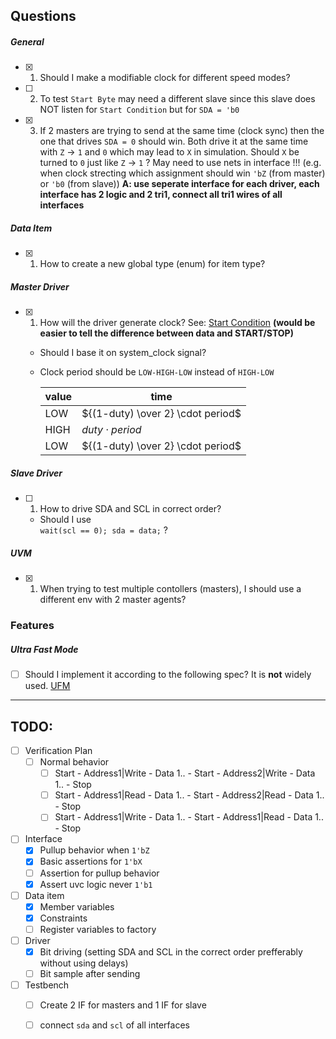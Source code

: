 ## Questions

##### General

- [x] 1. Should I make a modifiable clock for different speed modes?

- [ ] 2. To test `Start Byte` may need a different slave since this slave does NOT listen for `Start Condition` but for `SDA = 'b0`

- [x] 3. If 2 masters are trying to send at the same time (clock sync) then the one that drives `SDA = 0` should win. Both drive it at the same time with `Z` &rarr; `1` and `0` which may lead to `X` in simulation. Should `X` be turned to `0` just like `Z` &rarr; `1` ?
May need to use nets in interface !!! (e.g. when clock strecting which assignment should win `'bZ` (from master) or `'b0` (from slave))
__A: use seperate interface for each driver, each interface has 2 logic and 2 tri1, connect all tri1 wires of all interfaces__

##### Data Item

- [x] 1. How to create a new global type (enum) for item type?

##### Master Driver

- [x] 1. How will the driver generate clock? See: [Start Condition](https://www.i2c-bus.org/repeated-start-condition/) __(would be easier to tell the difference between data and START/STOP)__
    - Should I base it on system_clock signal?
    - Clock period should be ``LOW-HIGH-LOW`` instead of ``HIGH-LOW``

        | value | time |
        |---|---|
        | LOW | ${(1-duty) \over 2} \cdot period$ |
        | HIGH | $duty \cdot period$ |
        | LOW | ${(1-duty) \over 2} \cdot period$ |

##### Slave Driver

- [ ] 1. How to drive SDA and SCL in correct order?
    - Should I use<br> ``wait(scl == 0); sda = data;`` ?

##### UVM
- [x] 1. When trying to test multiple contollers (masters), I should use a different env with 2 master agents?

### Features

##### Ultra Fast Mode

- [ ] Should I implement it according to the following spec? It is __not__ widely used. [UFM](https://www.i2c-bus.org/ultra-fast-mode-ufm/)

---

## TODO:
- [ ] Verification Plan
    - [ ] Normal behavior
        - [ ] Start - Address1|Write - Data 1.. - Start - Address2|Write - Data 1.. - Stop
        - [ ] Start - Address1|Read  - Data 1.. - Start - Address2|Read  - Data 1.. - Stop
        - [ ] Start - Address1|Write - Data 1.. - Start - Address1|Read  - Data 1.. - Stop
- [ ] Interface
    - [x] Pullup behavior when `1'bZ`
    - [x] Basic assertions for `1'bX`
    - [ ] Assertion for pullup behavior
    - [x] Assert uvc logic never `1'b1`
- [ ] Data item
    - [x] Member variables
    - [x] Constraints
    - [ ] Register variables to factory
- [ ] Driver
    - [x] Bit driving (setting SDA and SCL in the correct order prefferably without using delays)
    - [ ] Bit sample after sending
- [ ] Testbench
    - [ ] Create 2 IF for masters and 1 IF for slave
    - [ ] connect `sda` and `scl` of all interfaces


